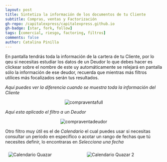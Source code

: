 ```yaml
---
layout: post
title: Sintetiza la información de los documentos de tu Cliente
subtitle: Compras, ventas y Factorización
gh-repo: /capitalexpress/capitalexpress.github.io
gh-badge: [star, fork, follow]
tags: [comercial, riesgo, factoring, filtros]
comments: false
author: Catalina Pinilla
---
```


En pantalla tendrás toda la información de la cartera de tu Cliente, por lo qeu si necesitas estudiar los datos de un Deudor lo que debes hacer es clickear sobre el nombre de este uy automáticamente se relejará en pantalla sólo la información de ese deudor, recuerda que mientras más filtros utilices más focalizados serán tus resultados.

*Aquí puedes ver la diferencia cuando se muestra toda la información del Cliente*

<p align="center">
  <img src="https://cdn.capitalexpress.cl/img/compraventafull.png" alt="compraventafull">
</p>

*Aquí esta aplicado el filtro a un Deudor*

<p align="center">
  <img src="https://cdn.capitalexpress.cl/img/compraventadeudor.png" alt="compraventadeudor">
</p>

Otro filtro muy útil es el de *Calendario* el cual puedes usar si necesitas consultar un periodo en específico o acotar un rango de fechas que tú necesites definir, lo encontraras en *Selecciona una fecha*



  <style>
    .container {
      display: flex; 
      align-items: center;
    }
    .image-container {
      flex: 1;
      margin: 10px;
      max-width: 50%;
      
    }
    .image-container img {
      height: auto;
      display: block;
      margin: 0 auto;
      border-radius: 3px;
    }
  </style>

  <div class="container">
    <div class="image-container">
      <img src="https://cdn.capitalexpress.cl/img/calendarioquazar.png" alt="Calendario Quazar">
    </div>
    <div class="image-container">
      <img src="https://cdn.capitalexpress.cl/img/calendarioquazar2.png" alt="Calendario Quazar 2">
    </div>
  </div>
